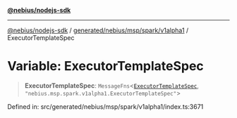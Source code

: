 [**@nebius/nodejs-sdk**](../../../../../../README.md)

***

[@nebius/nodejs-sdk](../../../../../../README.md) / [generated/nebius/msp/spark/v1alpha1](../README.md) / ExecutorTemplateSpec

# Variable: ExecutorTemplateSpec

> **ExecutorTemplateSpec**: `MessageFns`\<[`ExecutorTemplateSpec`](../interfaces/ExecutorTemplateSpec.md), `"nebius.msp.spark.v1alpha1.ExecutorTemplateSpec"`\>

Defined in: src/generated/nebius/msp/spark/v1alpha1/index.ts:3671
